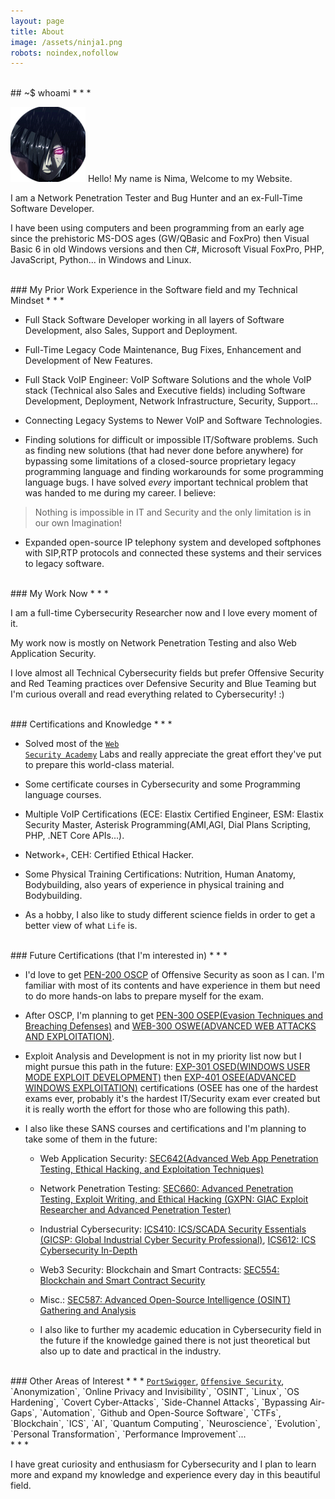```yaml
---
layout: page
title: About
image: /assets/ninja1.png
robots: noindex,nofollow
---
```


<br>
## ~$ whoami
* * *

![](/assets/ninja1.png) Hello! My name is Nima, Welcome to my Website.

I am a Network Penetration Tester and Bug Hunter and an ex-Full-Time Software Developer.

I have been using computers and been programming from an early age since the prehistoric MS-DOS ages (GW/QBasic and FoxPro) then Visual Basic 6 in old Windows versions and then C#, Microsoft Visual FoxPro, PHP, JavaScript, Python... in Windows and Linux.

<br>
### My Prior Work Experience in the Software field and my Technical Mindset
* * *

* Full Stack Software Developer working in all layers of Software Development, also Sales, Support and Deployment.

* Full-Time Legacy Code Maintenance, Bug Fixes, Enhancement and Development of New Features.

* Full Stack VoIP Engineer: VoIP Software Solutions and the whole VoIP stack (Technical also Sales and Executive fields) including Software Development, Deployment, Network Infrastructure, Security, Support...

* Connecting Legacy Systems to Newer VoIP and Software Technologies.

* Finding solutions for difficult or impossible IT/Software problems. Such as finding new solutions (that had never done before anywhere) for bypassing some limitations of a closed-source proprietary legacy programming language and finding workarounds for some programming language bugs. I have solved _every_ important technical problem that was handed to me during my career. I believe:

> Nothing is impossible in IT and Security and the only limitation is in our own Imagination!

* Expanded open-source IP telephony system and developed softphones with SIP,RTP protocols and connected these systems and their services to legacy software.  

<br>
### My Work Now
* * *

I am a full-time Cybersecurity Researcher now and I love every moment of it.

My work now is mostly on Network Penetration Testing and also Web Application Security.

I love almost all Technical Cybersecurity fields but prefer Offensive Security and Red Teaming practices over Defensive Security and Blue Teaming but I'm curious overall and read everything related to Cybersecurity! :)

<br>
### Certifications and Knowledge
* * *

* Solved most of the <a href="https://portswigger.net/web-security/learning-path" class="no-decoration"><code class="language-plaintext highlighter-rouge">Web Security Academy</code></a> Labs and really appreciate the great effort they've put to prepare this world-class material.

* Some certificate courses in Cybersecurity and some Programming language courses.

* Multiple VoIP Certifications (ECE: Elastix Certified Engineer, ESM: Elastix Security Master, Asterisk Programming(AMI,AGI, Dial Plans Scripting, PHP, .NET Core APIs...).

* Network+, CEH: Certified Ethical Hacker.

* Some Physical Training Certifications: Nutrition, Human Anatomy, Bodybuilding, also years of experience in physical training and Bodybuilding.

* As a hobby, I also like to study different science fields in order to get a better view of what `Life` is.

<br>
### Future Certifications (that I'm interested in)
* * *

- I'd love to get [PEN-200 OSCP](https://www.offensive-security.com/pwk-oscp/) of Offensive Security as soon as I can. I'm familiar with most of its contents and have experience in them but need to do more hands-on labs to prepare myself for the exam.

- After OSCP, I'm planning to get [PEN-300 OSEP(Evasion Techniques and Breaching Defenses)](https://www.offensive-security.com/pen300-osep/) and [WEB-300 OSWE(ADVANCED WEB ATTACKS AND EXPLOITATION)](https://www.offensive-security.com/awae-oswe/).

- Exploit Analysis and Development is not in my priority list now but I might pursue this path in the future: [EXP-301 OSED(WINDOWS USER MODE EXPLOIT DEVELOPMENT)](https://www.offensive-security.com/exp301-osed/) then [EXP-401 OSEE(ADVANCED WINDOWS EXPLOITATION)](https://www.offensive-security.com/awe-osee/) certifications (OSEE has one of the hardest exams ever, probably it's the hardest IT/Security exam ever created but it is really worth the effort for those who are following this path).

- I also like these SANS courses and certifications and I'm planning to take some of them in the future:

  - Web Application Security: [SEC642(Advanced Web App Penetration Testing, Ethical Hacking, and Exploitation Techniques)](https://www.sans.org/cyber-security-courses/advanced-web-app-penetration-testing-ethical-hacking/)

  - Network Penetration Testing: [SEC660: Advanced Penetration Testing, Exploit Writing, and Ethical Hacking (GXPN: GIAC Exploit Researcher and Advanced Penetration Tester)](https://www.sans.org/cyber-security-courses/advanced-penetration-testing-exploits-ethical-hacking/)

  - Industrial Cybersecurity: [ICS410: ICS/SCADA Security Essentials (GICSP: Global Industrial Cyber Security Professional)](https://www.sans.org/cyber-security-courses/ics-scada-cyber-security-essentials/), [ICS612: ICS Cybersecurity In-Depth](https://www.sans.org/cyber-security-courses/ics-cyber-security-in-depth/)

  - Web3 Security: Blockchain and Smart Contracts: [SEC554: Blockchain and Smart Contract Security](https://www.sans.org/cyber-security-courses/blockchain-smart-contract-security)

  - Misc.: [SEC587: Advanced Open-Source Intelligence (OSINT) Gathering and Analysis](https://www.sans.org/cyber-security-courses/advanced-open-source-intelligence-gathering-analysis/)

  - I also like to further my academic education in Cybersecurity field in the future if the knowledge gained there is not just theoretical but also up to date and practical in the industry.

<br>
### Other Areas of Interest
* * *
<a href="https://portswigger.net/" class="no-decoration"><code class="language-plaintext highlighter-rouge">PortSwigger</code></a>, <a href="https://www.offensive-security.com/" class="no-decoration"><code class="language-plaintext highlighter-rouge">Offensive Security</code></a>, `Anonymization`, `Online Privacy and Invisibility`, `OSINT`, `Linux`, `OS Hardening`, `Covert Cyber-Attacks`, `Side-Channel Attacks`, `Bypassing Air-Gaps`, `Automation`, `Github and Open-Source Software`, `CTFs`, `Blockchain`, `ICS`, `AI`, `Quantum Computing`, `Neuroscience`, `Evolution`, `Personal Transformation`, `Performance Improvement`...

<br>
* * *

I have great curiosity and enthusiasm for Cybersecurity and I plan to learn more and expand my knowledge and experience every day in this beautiful field.
